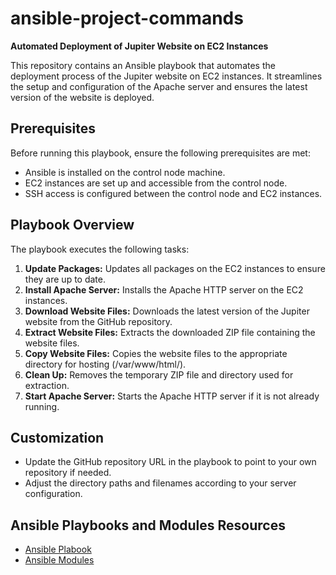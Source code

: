 
# ansible-project-commands

**Automated Deployment of Jupiter Website on EC2 Instances**

This repository contains an Ansible playbook that automates the deployment process of the Jupiter website on EC2 instances. It streamlines the setup and configuration of the Apache server and ensures the latest version of the website is deployed.

## Prerequisites
Before running this playbook, ensure the following prerequisites are met:

- Ansible is installed on the control node machine.
- EC2 instances are set up and accessible from the control node.
- SSH access is configured between the control node and EC2 instances.

## Playbook Overview
The playbook executes the following tasks:

1. **Update Packages:** Updates all packages on the EC2 instances to ensure they are up to date.
2. **Install Apache Server:** Installs the Apache HTTP server on the EC2 instances.
3. **Download Website Files:** Downloads the latest version of the Jupiter website from the GitHub repository.
4. **Extract Website Files:** Extracts the downloaded ZIP file containing the website files.
5. **Copy Website Files:** Copies the website files to the appropriate directory for hosting (/var/www/html/).
6. **Clean Up:** Removes the temporary ZIP file and directory used for extraction.
7. **Start Apache Server:** Starts the Apache HTTP server if it is not already running.

## Customization 
- Update the GitHub repository URL in the playbook to point to your own repository if needed.
- Adjust the directory paths and filenames according to your server configuration.

## Ansible Playbooks and Modules Resources
- [Ansible Plabook](https://docs.ansible.com/ansible/latest/playbook_guide/playbooks_intro.html)
- [Ansible Modules](https://docs.ansible.com/ansible/2.9/modules/list_of_all_modules.html)


